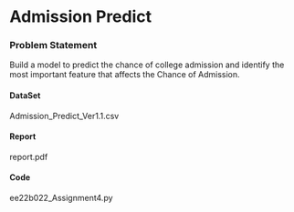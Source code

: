 # Admission Predict

### Problem Statement
Build a model to predict the chance of college admission and identify the most important feature that affects the Chance of Admission.

#### DataSet
Admission_Predict_Ver1.1.csv

#### Report 
report.pdf

#### Code
ee22b022_Assignment4.py
